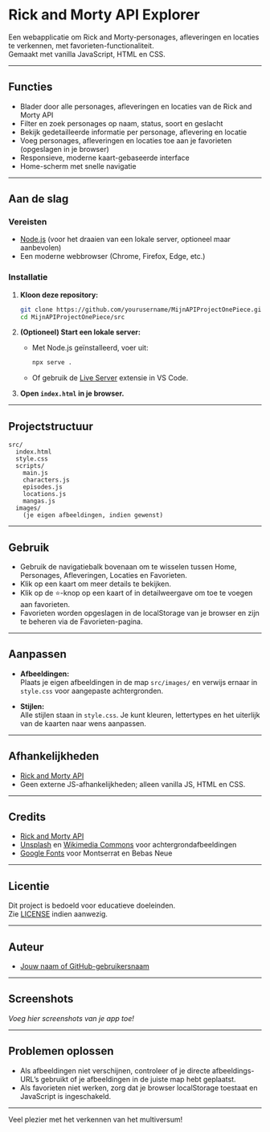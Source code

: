 # Rick and Morty API Explorer

Een webapplicatie om Rick and Morty-personages, afleveringen en locaties te verkennen, met favorieten-functionaliteit.  
Gemaakt met vanilla JavaScript, HTML en CSS.

---

## Functies

- Blader door alle personages, afleveringen en locaties van de Rick and Morty API
- Filter en zoek personages op naam, status, soort en geslacht
- Bekijk gedetailleerde informatie per personage, aflevering en locatie
- Voeg personages, afleveringen en locaties toe aan je favorieten (opgeslagen in je browser)
- Responsieve, moderne kaart-gebaseerde interface
- Home-scherm met snelle navigatie

---

## Aan de slag

### Vereisten

- [Node.js](https://nodejs.org/) (voor het draaien van een lokale server, optioneel maar aanbevolen)
- Een moderne webbrowser (Chrome, Firefox, Edge, etc.)

### Installatie

1. **Kloon deze repository:**
   ```sh
   git clone https://github.com/yourusername/MijnAPIProjectOnePiece.git
   cd MijnAPIProjectOnePiece/src
   ```

2. **(Optioneel) Start een lokale server:**
   - Met Node.js geïnstalleerd, voer uit:
     ```sh
     npx serve .
     ```
   - Of gebruik de [Live Server](https://marketplace.visualstudio.com/items?itemName=ritwickdey.LiveServer) extensie in VS Code.

3. **Open `index.html` in je browser.**

---

## Projectstructuur

```
src/
  index.html
  style.css
  scripts/
    main.js
    characters.js
    episodes.js
    locations.js
    mangas.js
  images/
    (je eigen afbeeldingen, indien gewenst)
```

---

## Gebruik

- Gebruik de navigatiebalk bovenaan om te wisselen tussen Home, Personages, Afleveringen, Locaties en Favorieten.
- Klik op een kaart om meer details te bekijken.
- Klik op de ⭐-knop op een kaart of in detailweergave om toe te voegen aan favorieten.
- Favorieten worden opgeslagen in de localStorage van je browser en zijn te beheren via de Favorieten-pagina.

---

## Aanpassen

- **Afbeeldingen:**  
  Plaats je eigen afbeeldingen in de map `src/images/` en verwijs ernaar in `style.css` voor aangepaste achtergronden.

- **Stijlen:**  
  Alle stijlen staan in `style.css`. Je kunt kleuren, lettertypes en het uiterlijk van de kaarten naar wens aanpassen.

---

## Afhankelijkheden

- [Rick and Morty API](https://rickandmortyapi.com/)
- Geen externe JS-afhankelijkheden; alleen vanilla JS, HTML en CSS.

---

## Credits

- [Rick and Morty API](https://rickandmortyapi.com/)
- [Unsplash](https://unsplash.com/) en [Wikimedia Commons](https://commons.wikimedia.org/) voor achtergrondafbeeldingen
- [Google Fonts](https://fonts.google.com/) voor Montserrat en Bebas Neue

---

## Licentie

Dit project is bedoeld voor educatieve doeleinden.  
Zie [LICENSE](LICENSE) indien aanwezig.

---

## Auteur

- [Jouw naam of GitHub-gebruikersnaam](https://github.com/yourusername)

---

## Screenshots

_Voeg hier screenshots van je app toe!_

---

## Problemen oplossen

- Als afbeeldingen niet verschijnen, controleer of je directe afbeeldings-URL’s gebruikt of je afbeeldingen in de juiste map hebt geplaatst.
- Als favorieten niet werken, zorg dat je browser localStorage toestaat en JavaScript is ingeschakeld.

---

Veel plezier met het verkennen van het multiversum!